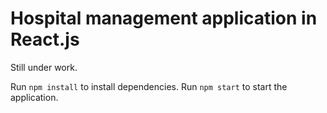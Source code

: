 # Hospital management application in React.js 
Still under work.

Run `npm install` to install dependencies.
Run `npm start` to start the application.

